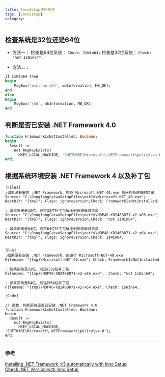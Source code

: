 ```yaml
---
title: InnoSetup使用总结
tags: [InnoSetup]
category:
---
```


## 检查系统是32位还是64位
- 方法一：
检查是64位系统： `Check: IsWin64;`
检查是32位系统： `Check: "not IsWin64";`

- 方法二：
``` pascal
if IsWin64 then 
begin 
    MsgBox('must be x64', mbInformation, MB_OK);
end
else
begin
    MsgBox('x86', mbInformation, MB_OK);
end
```

## 判断是否已安装 .NET Framework 4.0
``` pascal
function FrameworkIsNotInstalled: Boolean;
begin
  Result :=
    not RegKeyExists(
      HKEY_LOCAL_MACHINE, 'SOFTWARE\Microsoft\.NETFramework\policy\v4.0');
end;
```

## 根据系统环境安装 .NET Framework 4 以及补丁包
```
[Files]
;如果没有安装 .NET Framework，则将 Microsoft-NET-40.exe 解压到系统临时目录
Source: "C:\DongfangCaiwuSetupFiles\netfx\Microsoft-NET-40.exe"; DestDir: "{tmp}"; Flags: ignoreversion;Check: FrameworkIsNotInstalled;

; 如果系统是32位，则将32位补丁包解压到系统临时目录
Source: "C:\DongfangCaiwuSetupFiles\netfx\NDP40-KB2468871-v2-x86.exe"; DestDir: "{tmp}"; Flags: ignoreversion;Check: "not IsWin64";

; 如果系统是64位，则将64位补丁包解压到系统临时目录
Source: "C:\DongfangCaiwuSetupFiles\netfx\NDP40-KB2468871-v2-x64.exe"; DestDir: "{tmp}"; Flags: ignoreversion;Check: IsWin64;


[Run]
;如果没有安装 .NET Framework，则运行 Microsoft-NET-40.exe
Filename: "{tmp}\Microsoft-NET-40.exe"; Check: FrameworkIsNotInstalled

; 如果系统是32位，则运行32位补丁包
Filename: "{tmp}\NDP40-KB2468871-v2-x86.exe";  Check: "not IsWin64";

; 如果系统是64位，则运行64位补丁包
Filename: "{tmp}\NDP40-KB2468871-v2-x64.exe"; Check: IsWin64;

[Code]

// 函数，判断系统是否已安装 .NET Framework 4.0
function FrameworkIsNotInstalled: Boolean;
begin
  Result :=
    not RegKeyExists(
      HKEY_LOCAL_MACHINE, 'SOFTWARE\Microsoft\.NETFramework\policy\v4.0');
end;
```

***
### 参考
[Installing .NET Framework 4.5 automatically with Inno Setup](https://blogs.msdn.microsoft.com/davidrickard/2015/07/17/installing-net-framework-4-5-automatically-with-inno-setup/)  
[Check .NET Version with Inno Setup](http://www.kynosarges.de/DotNetVersion.html)